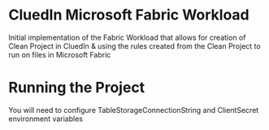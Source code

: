 
# CluedIn Microsoft Fabric Workload

Initial implementation of the Fabric Workload that allows for creation of Clean Project in CluedIn & using the rules created from the Clean Project to run on files in 
Microsoft Fabric

# Running the Project

You will need to configure TableStorageConnectionString and ClientSecret environment variables